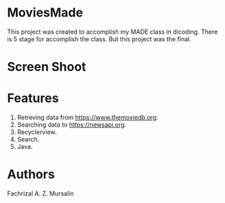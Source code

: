 # MoviesMade
This project was created to accomplish my MADE class in dicoding. There is 5 stage for accomplish the class. But this project was the final. 

# Screen Shoot

# Features
1. Retreving data from https://www.themoviedb.org.
2. Searching data to https://newsapi.org.
3. Recyclerview.
4. Search.
5. Java.

# Authors
Fachrizal A. Z. Mursalin
